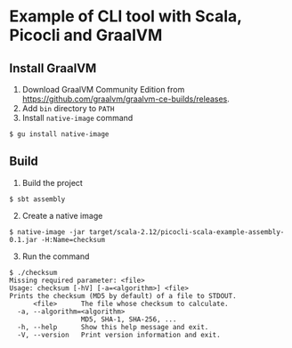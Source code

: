 Example of CLI tool with Scala, Picocli and GraalVM
========

## Install GraalVM

1. Download GraalVM Community Edition from https://github.com/graalvm/graalvm-ce-builds/releases.
2. Add `bin` directory to `PATH`
3. Install `native-image` command
  ```
  $ gu install native-image
  ```

## Build

1. Build the project
  ```
  $ sbt assembly
  ```
2. Create a native image
  ```
  $ native-image -jar target/scala-2.12/picocli-scala-example-assembly-0.1.jar -H:Name=checksum
  ```
3. Run the command
  ```
  $ ./checksum
  Missing required parameter: <file>
  Usage: checksum [-hV] [-a=<algorithm>] <file>
  Prints the checksum (MD5 by default) of a file to STDOUT.
        <file>      The file whose checksum to calculate.
    -a, --algorithm=<algorithm>
                    MD5, SHA-1, SHA-256, ...
    -h, --help      Show this help message and exit.
    -V, --version   Print version information and exit.
  ```